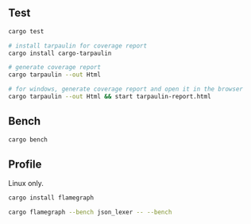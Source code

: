 ## Test

```bash
cargo test

# install tarpaulin for coverage report
cargo install cargo-tarpaulin

# generate coverage report
cargo tarpaulin --out Html

# for windows, generate coverage report and open it in the browser
cargo tarpaulin --out Html && start tarpaulin-report.html
```

## Bench

```bash
cargo bench
```

## Profile

Linux only.

```bash
cargo install flamegraph

cargo flamegraph --bench json_lexer -- --bench
```
